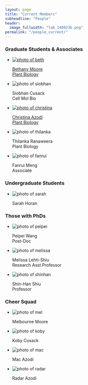 ```yaml
---
layout: page
title: "Current Members"
subheadline: "People"
header:
  image_fullwidth: "lab_140923b.png"
permalink: "/people_current/"
---
```


<head>
  <base href="https://ShiuLab.github.io/images/people/">
</head>

<H3>Graduate Students & Associates</H3>
<ul class="small-block-grid-2 medium-block-grid-3 large-block-grid-4">
  <li><a href="https://github.com/bmmoore43">
    <img src="beth.jpg" alt='photo of beth'><p>Bethany Moore<br>Plant Biology</p></a></li>
  <li><img src="siobhan.jpg" alt='photo of siobhan'><p>Siobhan Cusack<br>Cell Mol Bio</p></li>
  <li><a href="https://azodichr.github.io/">
    <img src="christina.jpg" alt='photo of christina'><p>Christina Azodi<br>Plant Biology</p></a></li>
  <li><img src="thilanka.jpg" alt='photo of thilanka'><p>Thilanka Ranaweera<br>Plant Biology</p></li>  
  <li><img src="fanrui.jpg" alt='photo of fanrui'><p>Fanrui Meng<br>Associate</p></li>
</ul>

<H3>Undergraduate Students</H3> 
<ul class="small-block-grid-2 medium-block-grid-3 large-block-grid-4">
  <li><img src="sarah.png" alt='photo of sarah'><p>Sarah Horan</p></li>
</ul>

<H3>Those with PhDs</H3>
<html>
<body>
<ul class="small-block-grid-2 medium-block-grid-3 large-block-grid-4">
  <li><img src="peipei.jpg" alt='photo of peipei'><p>Peipei Wang<br>Post-Doc</p></li>
  <li><img src="melissa.jpg" alt='photo of melissa'><p>Melissa Lehti-Shiu<br>Research Asst Professor</p></li>
  <li><img src="shinhan.png" alt='photo of shinhan'><p>Shin-Han Shiu<br>Professor</p></li>
</ul>

<H3>Cheer Squad</H3>
<ul class="small-block-grid-2 medium-block-grid-3 large-block-grid-4">
  <li><img src="mel.jpg" alt='photo of mel'><p>Melbourne Moore</p></li>
  <li><img src="koby.jpg" alt='photo of koby'><p>Koby Cusack</p></li>
  <li><img src="mac.png" alt='photo of mac'><p>Mac Azodi</p></li>
  <li><img src="radar.jpg" alt='photo of radar'><p>Radar Azodi</p></li>
</ul>
</body>
</html>

